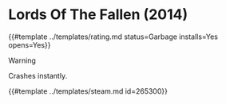 # Lords Of The Fallen (2014)
<!-- script:Aliases [] -->

{{#template ../templates/rating.md status=Garbage installs=Yes opens=Yes}}

> [!WARNING]
> Crashes instantly.

{{#template ../templates/steam.md id=265300}}
